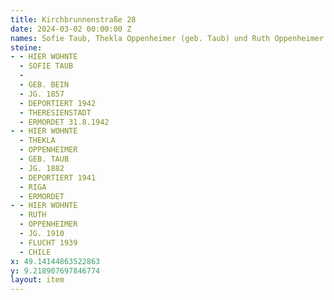 ```yaml
---
title: Kirchbrunnenstraße 28
date: 2024-03-02 00:00:00 Z
names: Sofie Taub, Thekla Oppenheimer (geb. Taub) und Ruth Oppenheimer
steine:
- - HIER WOHNTE
  - SOFIE TAUB
  - 
  - GEB. BEIN
  - JG. 1857
  - DEPORTIERT 1942
  - THERESIENSTADT
  - ERMORDET 31.8.1942
- - HIER WOHNTE
  - THEKLA
  - OPPENHEIMER
  - GEB. TAUB
  - JG. 1882
  - DEPORTIERT 1941
  - RIGA
  - ERMORDET
- - HIER WOHNTE
  - RUTH
  - OPPENHEIMER
  - JG. 1910
  - FLUCHT 1939
  - CHILE
x: 49.14144863522863
y: 9.218907697846774
layout: item
---
```


